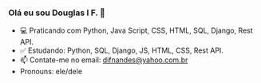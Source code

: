 ### Olá eu sou Douglas I F. 👋

- 💻 Praticando com Python, Java Script, CSS, HTML, SQL, Django, Rest API.
- ✅    Estudando: Python, SQL, Django, JS, HTML, CSS, Rest API.                        
- 📫 Contate-me no email: difnandes@yahoo.com.br
- Pronouns: ele/dele
